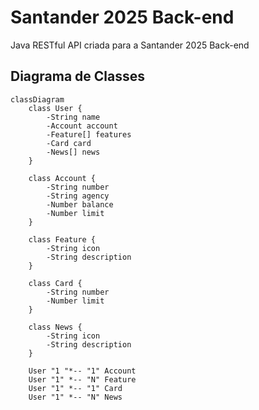 # Santander 2025 Back-end
Java RESTful API criada para a Santander 2025 Back-end

## Diagrama de Classes

```mermaid
classDiagram
    class User {
        -String name
        -Account account
        -Feature[] features
        -Card card
        -News[] news
    }

    class Account {
        -String number
        -String agency
        -Number balance
        -Number limit
    }

    class Feature {
        -String icon
        -String description
    }

    class Card {
        -String number
        -Number limit
    }

    class News {
        -String icon
        -String description
    }

    User "1 "*-- "1" Account
    User "1" *-- "N" Feature
    User "1" *-- "1" Card
    User "1" *-- "N" News
```
